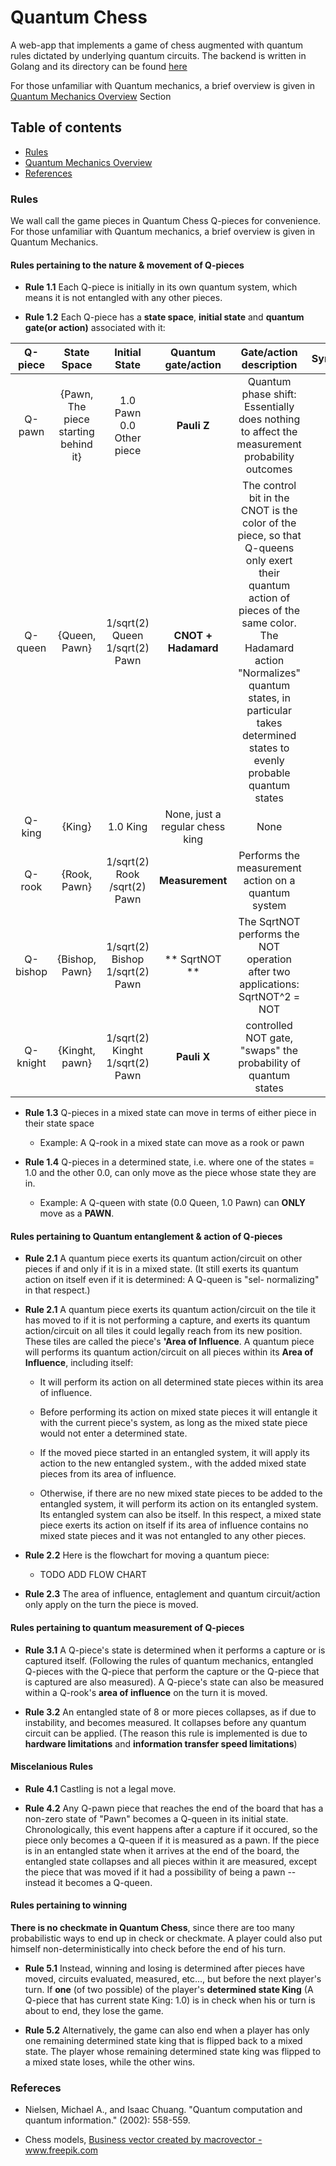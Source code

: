 # Quantum Chess

A web-app that implements a game of chess augmented with quantum rules dictated by underlying quantum circuits.
The backend is written in Golang and its directory can be found [here](https://github.com/alexandreLamarre/Quantum-Chess-Backend)

For those unfamiliar with Quantum mechanics, a brief overview is given in [Quantum Mechanics Overview](#Quantum-Mechanics-Overview) Section

## Table of contents
- [Rules](#Rules)
- [Quantum Mechanics Overview](#Quantum-Mechanics-Overview)
- [References](#References)

### Rules

We wall call the game pieces in Quantum Chess Q-pieces for convenience.
For those unfamiliar with Quantum mechanics, a brief overview is given in Quantum Mechanics.

#### Rules pertaining to the nature & movement of Q-pieces

- **Rule 1.1** Each Q-piece is initially in its own quantum system, which means it is not entangled with any other pieces.

- **Rule 1.2** Each Q-piece has a **state space**, **initial state** and **quantum gate(or action)** associated with it:



|Q-piece| State Space | Initial State | Quantum gate/action | Gate/action description | Symbol |
| :---: | :---------: | :-----------: | :-----------------: | :-----------------------------: | :---: |
| Q-pawn |\{Pawn, The piece starting behind it\}| 1.0 Pawn 0.0 Other piece | **Pauli Z**| Quantum phase shift: Essentially does nothing to affect the measurement probability outcomes | a |
| Q-queen | \{Queen, Pawn\} | 1/sqrt(2) Queen 1/sqrt(2) Pawn | **CNOT + Hadamard** | The control bit in the CNOT is the color of the piece, so that Q-queens only exert their quantum action of pieces of the same color. The Hadamard action "Normalizes" quantum states, in particular takes determined states to evenly probable quantum states | a|
| Q-king | \{King\} | 1.0 King | None, just a regular chess king | None | a|
| Q-rook | \{Rook, Pawn\} | 1/sqrt(2) Rook /sqrt(2) Pawn | **Measurement**| Performs the measurement action on a quantum system | a |
| Q-bishop | \{Bishop, Pawn\} | 1/sqrt(2) Bishop 1/sqrt(2) Pawn | ** SqrtNOT ** | The SqrtNOT performs the NOT operation after two applications: SqrtNOT^2 = NOT |  a|
| Q- knight | \{Kinght, pawn} | 1/sqrt(2) Kinght 1/sqrt(2) Pawn | **Pauli X** | controlled NOT gate, "swaps" the probability of quantum states|a |



- **Rule 1.3** Q-pieces in a mixed state can move in terms of either piece in their state space
  - Example: A Q-rook in a mixed state can move as a rook or pawn

- **Rule 1.4** Q-pieces in a determined state, i.e. where one of the states = 1.0 and the other 0.0, can only move as the piece whose state they are in.
  - Example: A Q-queen with state (0.0 Queen, 1.0 Pawn) can **ONLY** move as a **PAWN**.

 #### Rules pertaining to Quantum entanglement & action of Q-pieces

- **Rule 2.1** A quantum piece exerts its quantum action/circuit on other pieces if and only if it is in a mixed state. (It still exerts its quantum action on itself even if it is determined: A Q-queen is "sel- normalizing" in that respect.)

 - **Rule 2.1** A quantum piece exerts its quantum action/circuit on the tile it has moved to if it is not performing a capture, and exerts its quantum action/circuit on all tiles it could legally reach from its new position. These tiles are called the piece's **'Area of Influence**. A quantum piece will performs its quantum action/circuit on all pieces within its **Area of Influence**, including itself:
 
   - It will perform its action on all determined state pieces within its area of influence. 
   
   - Before performing its action on mixed state pieces it will entangle it with the current piece's system, as long as the mixed state piece would not enter a determined state.
   
   - If the moved piece started in an entangled system, it will apply its action to the new entangled system., with the added mixed state pieces from its area of influence.
   
   - Otherwise, if there are no new mixed state pieces to be added to the entangled system, it will perform its action on its entangled system. Its entangled system can also be itself. In this respect, a mixed state piece exerts its action on itself if its area of influence contains no mixed state pieces and it was not entangled to any other pieces. 


- **Rule 2.2** Here is the flowchart for moving a quantum piece:

    - TODO ADD FLOW CHART

- **Rule 2.3** The area of influence, entaglement and quantum circuit/action only apply on the turn the piece is moved. 

#### Rules pertaining to quantum measurement of Q-pieces

- **Rule 3.1** A Q-piece's state is determined when it performs a capture or is captured itself. (Following the rules of quantum mechanics, entangled Q-pieces with the Q-piece that perform the capture or the Q-piece that is captured are also measured). A Q-piece's state can also be measured within a Q-rook's **area of influence** on the turn it is moved.

- **Rule 3.2** An entangled state of 8 or more pieces collapses, as if due to instability, and becomes measured. It collapses before any quantum circuit can be applied. (The reason this rule is implemented is due to **hardware limitations** and **information transfer speed limitations**)

#### Miscelanious Rules

- **Rule 4.1** Castling is not a legal move.

- **Rule 4.2** Any Q-pawn piece that reaches the end of the board that has a non-zero state of "Pawn" becomes a Q-queen in its initial state. 
Chronologically, this event happens after a capture if it occured, so the piece only becomes a Q-queen if it is measured as a pawn. If the piece is in an entangled state when it arrives at the end of the board, the entangled state collapses and all pieces within it are measured, except the piece that was moved if it had a possibility of being a pawn -- instead it becomes a Q-queen. 

#### Rules pertaining to winning

**There is no checkmate in Quantum Chess**, since there are too many probabilistic ways to end up in check or checkmate. A player could also put himself non-deterministically into check before the end of his turn.

- **Rule 5.1** Instead, winning and losing is determined after pieces have moved, circuits evaluated, measured, etc..., but before the next player's turn. If **one** (of two possible) of the player's
**determined state King** (A Q-piece that has current state King: 1.0) is in check when his or turn is about to end, they lose the game.

- **Rule 5.2** Alternatively, the game can also end when a player has only one remaining determined state king that is flipped back to a mixed state. The player whose remaining determined state king was flipped to a mixed state loses, while the other wins.

### Refereces
- Nielsen, Michael A., and Isaac Chuang. "Quantum computation and quantum information." (2002): 558-559.

- Chess models, <a href="https://www.freepik.com/vectors/business">Business vector created by macrovector - www.freepik.com</a>
